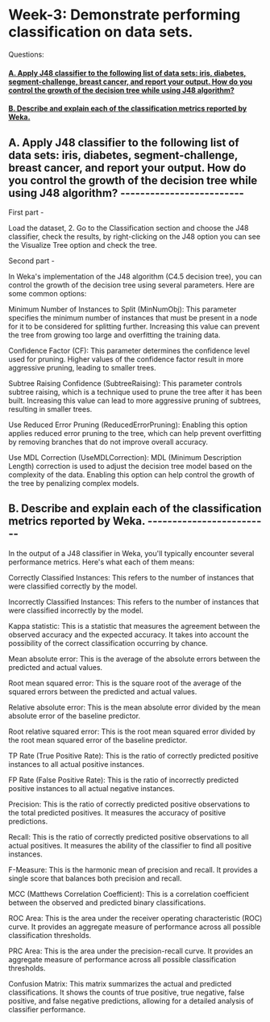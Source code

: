
# Week-3: Demonstrate performing classification on data sets.

Questions:

#### [A. Apply J48 classifier to the following list of data sets: iris, diabetes, segment-challenge, breast cancer, and report your output. How do you control the growth of the decision tree while using J48 algorithm?](#section-1)

#### [B. Describe and explain each of the classification metrics reported by Weka.](#section-1)

## A. Apply J48 classifier to the following list of data sets: iris, diabetes, segment-challenge, breast cancer, and report your output. How do you control the growth of the decision tree while using J48 algorithm? ------------------------- <a name="section-1"></a>

First part -

Load the dataset, 2. Go to the Classification section and choose the J48 classifier, check the results, by right-clicking on the J48 option you can see the Visualize Tree option and check the tree.

Second part -

In Weka's implementation of the J48 algorithm (C4.5 decision tree), you can control the growth of the decision tree using several parameters. Here are some common options:

Minimum Number of Instances to Split (MinNumObj): This parameter specifies the minimum number of instances that must be present in a node for it to be considered for splitting further. Increasing this value can prevent the tree from growing too large and overfitting the training data.

Confidence Factor (CF): This parameter determines the confidence level used for pruning. Higher values of the confidence factor result in more aggressive pruning, leading to smaller trees.

Subtree Raising Confidence (SubtreeRaising): This parameter controls subtree raising, which is a technique used to prune the tree after it has been built. Increasing this value can lead to more aggressive pruning of subtrees, resulting in smaller trees.

Use Reduced Error Pruning (ReducedErrorPruning): Enabling this option applies reduced error pruning to the tree, which can help prevent overfitting by removing branches that do not improve overall accuracy.

Use MDL Correction (UseMDLCorrection): MDL (Minimum Description Length) correction is used to adjust the decision tree model based on the complexity of the data. Enabling this option can help control the growth of the tree by penalizing complex models.

## B. Describe and explain each of the classification metrics reported by Weka. ------------------------- <a name="section-2"></a>

In the output of a J48 classifier in Weka, you'll typically encounter several performance metrics. Here's what each of them means:

Correctly Classified Instances: This refers to the number of instances that were classified correctly by the model.

Incorrectly Classified Instances: This refers to the number of instances that were classified incorrectly by the model.

Kappa statistic: This is a statistic that measures the agreement between the observed accuracy and the expected accuracy. It takes into account the possibility of the correct classification occurring by chance.

Mean absolute error: This is the average of the absolute errors between the predicted and actual values.

Root mean squared error: This is the square root of the average of the squared errors between the predicted and actual values.

Relative absolute error: This is the mean absolute error divided by the mean absolute error of the baseline predictor.

Root relative squared error: This is the root mean squared error divided by the root mean squared error of the baseline predictor.

TP Rate (True Positive Rate): This is the ratio of correctly predicted positive instances to all actual positive instances.

FP Rate (False Positive Rate): This is the ratio of incorrectly predicted positive instances to all actual negative instances.

Precision: This is the ratio of correctly predicted positive observations to the total predicted positives. It measures the accuracy of positive predictions.

Recall: This is the ratio of correctly predicted positive observations to all actual positives. It measures the ability of the classifier to find all positive instances.

F-Measure: This is the harmonic mean of precision and recall. It provides a single score that balances both precision and recall.

MCC (Matthews Correlation Coefficient): This is a correlation coefficient between the observed and predicted binary classifications.

ROC Area: This is the area under the receiver operating characteristic (ROC) curve. It provides an aggregate measure of performance across all possible classification thresholds.

PRC Area: This is the area under the precision-recall curve. It provides an aggregate measure of performance across all possible classification thresholds.

Confusion Matrix: This matrix summarizes the actual and predicted classifications. It shows the counts of true positive, true negative, false positive, and false negative predictions, allowing for a detailed analysis of classifier performance.
